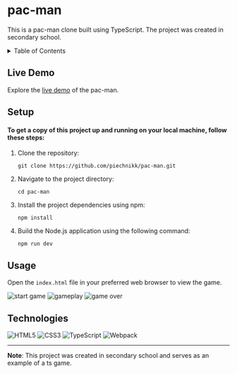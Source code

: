 # pac-man
This is a pac-man clone built using TypeScript. The project was created in secondary school.

<details>
  <summary>Table of Contents</summary>
  <ul>
    <li><a href="#live-demo">Live Demo</a></li>
    <li><a href="#setup">Setup</a></li>
    <li><a href="#usage">Usage</a></li>
    <li><a href="#technologies">Technologies</a></li>
  </ul>
</details>

## Live Demo

Explore the [live demo](https://piechnikk.github.io/pac-man/) of the pac-man.

## Setup

#### To get a copy of this project up and running on your local machine, follow these steps:

1. Clone the repository: 
    ```
    git clone https://github.com/piechnikk/pac-man.git
    ```
3. Navigate to the project directory: 
    ```
    cd pac-man
    ```
4. Install the project dependencies using npm:
    ```
    npm install
    ```
5. Build the Node.js application using the following command:
    ```
    npm run dev
    ```

## Usage

Open the `index.html` file in your preferred web browser to view the game.

![start game](https://github.com/piechnikk/pac-man/assets/51060535/0fb699b8-4afb-4e9f-983c-d1b8fc191179)
![gameplay](https://github.com/piechnikk/pac-man/assets/51060535/65707bf2-0350-4b48-a597-4f7cc9958156)
![game over](https://github.com/piechnikk/pac-man/assets/51060535/b5a9e9d5-38eb-4a55-b974-ab1be3d8bb24)

## Technologies

<div>
    <img src="https://img.shields.io/badge/HTML5-E34F26?style=for-the-badge&logo=html5&logoColor=white" alt="HTML5"> 
    <img src="https://img.shields.io/badge/CSS3-1572B6?style=for-the-badge&logo=css3&logoColor=white" alt="CSS3">
    <img src="https://img.shields.io/badge/TypeScript-007ACC?style=for-the-badge&logo=typescript&logoColor=white" alt="TypeScript">
    <img src="https://img.shields.io/badge/Webpack-8DD6F9?style=for-the-badge&logo=Webpack&logoColor=white" alt="Webpack">
</div>

---

**Note**: This project was created in secondary school and serves as an example of a ts game.

